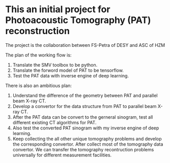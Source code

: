 # This an initial project for Photoacoustic Tomography (PAT) reconstruction

The project is the collaboration between FS-Petra of DESY and ASC of HZM

The plan of the working flow is:
1. Translate the SMV toolbox to be python.
2. Translate the forword model of PAT to be tensorflow.
3. Test the PAT data with inverse engine of deep learning.

There is also an ambitious plan:
1. Understand the difference of the geometry between PAT and parallel beam X-ray CT. 
2. Develop a convertor for the data structure from PAT to parallel beam X-ray CT.
3. After the PAT data can be convert to the gerneral sinogram, test all different existing CT algorithms for PAT.
4. Also test the converted PAT sinogram with my inverse engine of deep learning.
5. Keep collecting the all other unique tomography problems and develop the corresponding convertor. After collect most of the tomography data convertor. We can transfer the tomography recontruction problems universally for different measurement facilities.
